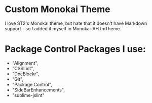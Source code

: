 # Custom Monokai Theme

I love ST2's Monokai theme, but hate that it doesn't have Markdown support - so I added it myself in Monokai-AH.tmTheme.

# Package Control Packages I use:

* "Alignment",
* "CSSLint",
* "DocBlockr",
* "Git",
* "Package Control",
* "SideBarEnhancements",
* "sublime-jslint"
